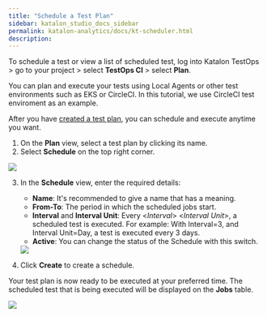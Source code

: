 ```yaml
---
title: "Schedule a Test Plan"
sidebar: katalon_studio_docs_sidebar
permalink: katalon-analytics/docs/kt-scheduler.html 
description: 
---
```


To schedule a test or view a list of scheduled test, log into Katalon TestOps > go to your project > select **TestOps CI** > select **Plan**.

You can plan and execute your tests using Local Agents or other test environments such as EKS or CircleCI. In this tutorial, we use CircleCI test enviroment as an example.

After you have [created a test plan](https://docs.katalon.com/katalon-analytics/docs/create-plan.html), you can schedule and execute anytime you want.

1. On the **Plan** view, select a test plan by clicking its name.
2. Select **Schedule** on the top right corner.

<img src="https://github.com/katalon-studio/docs-images/raw/master/katalon-analytics/docs/kt-scheduler/schedule.png" width="" height="">

3. In the **Schedule** view, enter the required details:

   * **Name**: It's recommended to give a name that has a meaning.
   * **From-To**: The period in which the scheduled jobs start.
   * **Interval** and **Interval Unit**: Every <_Interval_> <_Interval Unit_>, a scheduled test is executed.
     For example: With Interval=3, and Interval Unit=Day, a test is executed every 3 days.
   * **Active**: You can change the status of the Schedule with this switch.
   

   <img src="https://github.com/katalon-studio/docs-images/raw/master/katalon-analytics/docs/kt-scheduler/schedule-plan.png" width="" height="">

4. Click **Create** to create a schedule.


Your test plan is now ready to be executed at your preferred time. The scheduled test that is being executed will be displayed on the **Jobs** table.

<img src="https://github.com/katalon-studio/docs-images/raw/master/katalon-analytics/docs/kt-scheduler/jobs.png" width="" height="">